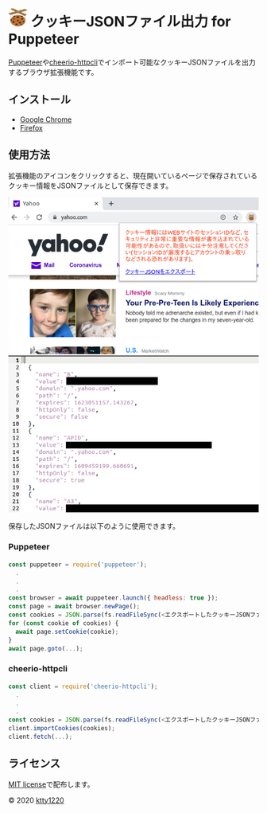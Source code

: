 # ![icon](public/icon/icon_38.png) クッキーJSONファイル出力 for Puppeteer

[Puppeteer](https://pptr.dev/)や[cheerio-httpcli](https://github.com/ktty1220/cheerio-httpcli)でインポート可能なクッキーJSONファイルを出力するブラウザ拡張機能です。

## インストール

* [Google Chrome](https://chrome.google.com/webstore/detail/nmckokihipjgplolmcmjakknndddifde)
* [Firefox](https://addons.mozilla.org/ja/firefox/addon/%E3%82%AF%E3%83%83%E3%82%AD%E3%83%BCjson%E3%83%95%E3%82%A1%E3%82%A4%E3%83%AB%E5%87%BA%E5%8A%9B-for-puppeteer/)

## 使用方法

拡張機能のアイコンをクリックすると、現在開いているページで保存されているクッキー情報をJSONファイルとして保存できます。

![image1](resource/image1_ja.png)
![image2](resource/image2.png)

保存したJSONファイルは以下のように使用できます。

### Puppeteer

```js
const puppeteer = require('puppeteer');
  .
  .
  .
const browser = await puppeteer.launch({ headless: true });
const page = await browser.newPage();
const cookies = JSON.parse(fs.readFileSync(<エクスポートしたクッキーJSONファイル>, 'utf-8'));
for (const cookie of cookies) {
  await page.setCookie(cookie);
}
await page.goto(...);
```

### cheerio-httpcli

```js
const client = require('cheerio-httpcli');
  .
  .
  .
const cookies = JSON.parse(fs.readFileSync(<エクスポートしたクッキーJSONファイル>, 'utf-8'));
client.importCookies(cookies);
client.fetch(...);
```

## ライセンス

[MIT license](http://www.opensource.org/licenses/mit-license)で配布します。

&copy; 2020 [ktty1220](mailto:ktty1220@gmail.com)
